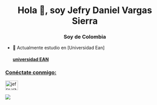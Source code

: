 <h1 align="center">Hola 👋, soy Jefry Daniel Vargas Sierra</h1>
<h3 align="center">Soy de Colombia</h3>

- 🔭 Actualmente estudio en [Universidad Ean] <h4><a href="https ://universidadean.edu.co"> universidad EAN </h4></li>

<h3 align="left">Conéctate conmigo:</h3>
<p align="left">
<a href="https://instagram.com/jefry_vargas_" objetivo ="en blanco"><img align="center" src="https://raw.githubusercontent.com/rahuldkjain/github-profile-readme-generator/master/src/images/icons/Social/instagram.svg" alt ="jefry_vargas_" height="30" width="40" /></a>
</p>

![](https://github.com/mscoutermarsh/mscoutermarsh/blob/master/teeter.gif?raw=true)

